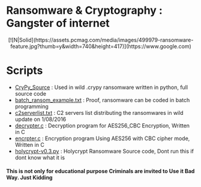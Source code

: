 # Ransomware & Cryptography : Gangster of internet
<p align="center">
[![N|Solid](https://assets.pcmag.com/media/images/499979-ransomware-feature.jpg?thumb=y&width=740&height=417)](https://www.google.com)
<p>

# Scripts
* [CryPy_Source](https://github.com/roothaxor/Ransom/blob/master/CryPy_Source.py)	: Used in wild .crypy ransomware written in python, full source code
* [batch_ransom_example.txt](https://github.com/roothaxor/Ransom/blob/master/batch_ransom_example.txt) : Proof, ransomware can be coded in batch programming
* [c2serverlist.txt](https://github.com/roothaxor/Ransom/blob/master/c2serverlist.txt) : C2 servers list distributing the ransomwares in wild update on 1/08/2016
* [decrypter.c](https://github.com/roothaxor/Ransom/blob/master/decrypter.c) : Decryption program for AES256_CBC Encryption, Written in C
* [encrpter.c](https://github.com/roothaxor/Ransom/blob/master/encrypter.c) : Encryption program Using AES256 with CBC cipher mode, Written in C
* [holycrypt-v0.3.py](https://github.com/roothaxor/Ransom/blob/master/holycrypt-v0.3.py) : Holycrypt Ransomware Source code, Dont run this if dont know what it is

#### This is not only for educational purpose Criminals are invited to Use it Bad Way. Just Kidding
